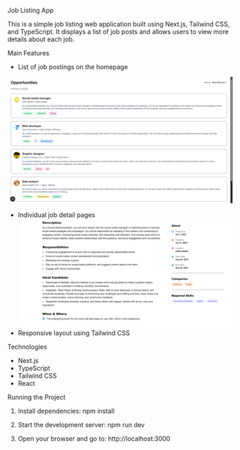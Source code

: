 Job Listing App

This is a simple job listing web application built using Next.js, Tailwind CSS, and TypeScript. It displays a list of job posts and allows users to view more details about each job.

Main Features

- List of job postings on the homepage

![Job Listings](images/image.png)
- Individual job detail pages
![Job Description](images/img2.png)
- Responsive layout using Tailwind CSS

Technologies

- Next.js 
- TypeScript
- Tailwind CSS
- React


Running the Project

1. Install dependencies:
   npm install

2. Start the development server:
   npm run dev

3. Open your browser and go to:
   http://localhost:3000

